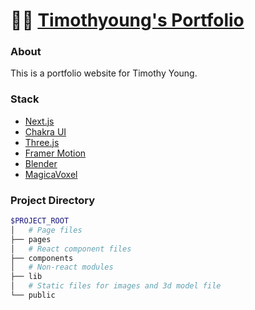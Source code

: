 # 👨‍💻 [Timothyoung's Portfolio](https://www.timothyoung97.com/)

### About

This is a portfolio website for Timothy Young.

### Stack

- [Next.js](https://nextjs.org/)
- [Chakra UI](https://chakra-ui.com/)
- [Three.js](https://threejs.org/)
- [Framer Motion](https://www.framer.com/motion/)
- [Blender](https://www.blender.org/)
- [MagicaVoxel](https://www.magicavoxel.com/)

### Project Directory

```bash
$PROJECT_ROOT
│   # Page files
├── pages
│   # React component files
├── components
│   # Non-react modules
├── lib
│   # Static files for images and 3d model file
└── public
```
